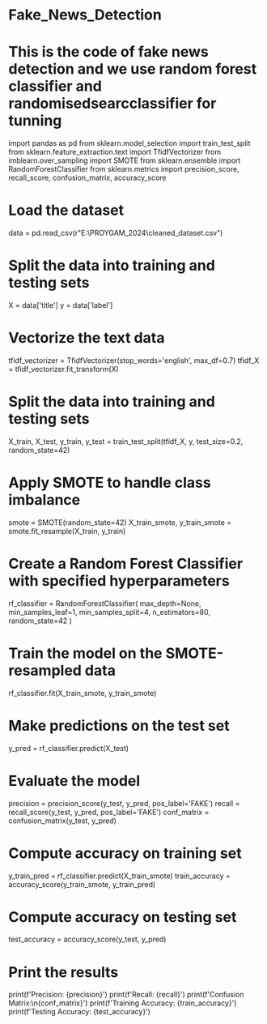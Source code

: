 # Fake_News_Detection

# This is the code of fake news detection and we use random forest classifier and randomisedsearcclassifier for tunning 

import pandas as pd
from sklearn.model_selection import train_test_split
from sklearn.feature_extraction.text import TfidfVectorizer
from imblearn.over_sampling import SMOTE
from sklearn.ensemble import RandomForestClassifier
from sklearn.metrics import precision_score, recall_score, confusion_matrix, accuracy_score

# Load the dataset
data = pd.read_csv(r"E:\PROYGAM_2024\cleaned_dataset.csv")

# Split the data into training and testing sets
X = data['title']
y = data['label']

# Vectorize the text data
tfidf_vectorizer = TfidfVectorizer(stop_words='english', max_df=0.7)
tfidf_X = tfidf_vectorizer.fit_transform(X)

# Split the data into training and testing sets
X_train, X_test, y_train, y_test = train_test_split(tfidf_X, y, test_size=0.2, random_state=42)

# Apply SMOTE to handle class imbalance
smote = SMOTE(random_state=42)
X_train_smote, y_train_smote = smote.fit_resample(X_train, y_train)

# Create a Random Forest Classifier with specified hyperparameters
rf_classifier = RandomForestClassifier(
    max_depth=None,
    min_samples_leaf=1,
    min_samples_split=4,
    n_estimators=80,
    random_state=42
)

# Train the model on the SMOTE-resampled data
rf_classifier.fit(X_train_smote, y_train_smote)

# Make predictions on the test set
y_pred = rf_classifier.predict(X_test)

# Evaluate the model
precision = precision_score(y_test, y_pred, pos_label='FAKE')
recall = recall_score(y_test, y_pred, pos_label='FAKE')
conf_matrix = confusion_matrix(y_test, y_pred)

# Compute accuracy on training set
y_train_pred = rf_classifier.predict(X_train_smote)
train_accuracy = accuracy_score(y_train_smote, y_train_pred)

# Compute accuracy on testing set
test_accuracy = accuracy_score(y_test, y_pred)

# Print the results
print(f'Precision: {precision}')
print(f'Recall: {recall}')
print(f'Confusion Matrix:\n{conf_matrix}')
print(f'Training Accuracy: {train_accuracy}')
print(f'Testing Accuracy: {test_accuracy}')
